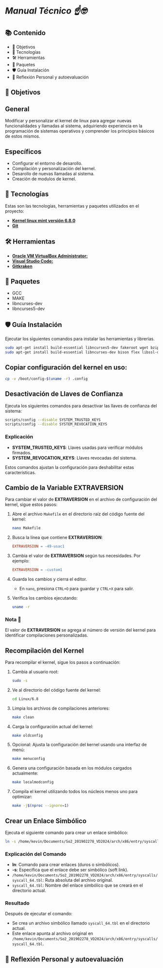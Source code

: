 # _Manual Técnico ☝️🤓_

## 📚 Contenido

- 🎯 Objetivos
- 📍 Tecnologías
- 🛠️ Herramientas
- 💼 Paquetes
- 🛡️ Guía Instalación
- 🤔 Reflexión Personal y autoevaluación
## 🎯 Objetivos

## General

Modificar y personalizar el kernel de linux para agregar nuevas funcionalidades y llamadas al sistema, adquiriendo experiencia en la programación de sistemas operativos y comprender los principios básicos de estos mismos.

## Específicos

- Configurar el entorno de desarollo.
- Compilación y personalización del kernel.
- Desarollo de nuevas llamadas al sistema.
- Creación de modulos de kernel.

## 📍 Tecnologías

Estas son las tecnologías, herramientas y paquetes utilizados en el proyecto:

- [**Kernel linux mint versión 6.8.0**](https://www.kernel.org/pub/linux/kernel/v6.x/linux-6.8.tar.xz)
- [**Git**](https://git-scm.com/downloads)

## 🛠️ Herramientas

- [**Oracle VM VirtualBox Administrator:**](https://www.virtualbox.org/wiki/Downloads)
- [**Visual Studio Code:**](https://code.visualstudio.com/download)
- [**Gitkraken**](https://www.gitkraken.com/)
## 💼 Paquetes
- GCC
- MAKE
- libncurses-dev
- libncurses5-dev
## 🛡️ Guía Instalación
Ejecutar los siguientes comandos para instalar las herramientas y librerías.
```bash
sudo apt-get install build-essential libncurses5-dev fakeroot wget bzip2 openssl
sudo apt-get install build-essential libncurses-dev bison flex libssl-dev libelf-dev
```
## Copiar configuración del kernel en uso:

```bash
cp -v /boot/config-$(uname -r) .config
```
## Desactivación de Llaves de Confianza

Ejecuta los siguientes comandos para desactivar las llaves de confianza del sistema:

```bash
scripts/config --disable SYSTEM_TRUSTED_KEYS
scripts/config --disable SYSTEM_REVOCATION_KEYS
```
### Explicación

- **SYSTEM_TRUSTED_KEYS**: Llaves usadas para verificar módulos firmados.
- **SYSTEM_REVOCATION_KEYS**: Llaves revocadas del sistema.

Estos comandos ajustan la configuración para deshabilitar estas características.

## Cambio de la Variable EXTRAVERSION

Para cambiar el valor de **EXTRAVERSION** en el archivo de configuración del kernel, sigue estos pasos:

1. Abre el archivo `Makefile` en el directorio raíz del código fuente del kernel:

   ```bash
   nano Makefile
   ```

2. Busca la línea que contiene **EXTRAVERSION**:

   ```Makefile
   EXTRAVERSION = -49-usac1
   ```

3. Cambia el valor de **EXTRAVERSION** según tus necesidades. Por ejemplo:

   ```Makefile
   EXTRAVERSION = -custom1
   ```

4. Guarda los cambios y cierra el editor.

   - En `nano`, presiona `CTRL+O` para guardar y `CTRL+X` para salir.
5. Verifica los cambios ejecutando:

   ```bash
   uname -r
   ```
### Nota 📝
El valor de **EXTRAVERSION** se agrega al número de versión del kernel para identificar compilaciones personalizadas.

## Recompilación del Kernel

Para recompilar el kernel, sigue los pasos a continuación:

1. Cambia al usuario root:

   ```bash
   sudo -s
   ```

2. Ve al directorio del código fuente del kernel:

   ```bash
   cd Linux/6.8
   ```

3. Limpia los archivos de compilaciones anteriores:

   ```bash
   make clean
   ```

4. Carga la configuración actual del kernel:

   ```bash
   make oldconfig
   ```

5. Opcional: Ajusta la configuración del kernel usando una interfaz de menú:

   ```bash
   make menuconfig
   ```

6. Genera una configuración basada en los módulos cargados actualmente:

   ```bash
   make localmodconfig
   ```

7. Compila el kernel utilizando todos los núcleos menos uno para optimizar:

   ```bash
   make -j$(nproc --ignore=1)
   ```

## Crear un Enlace Simbólico

Ejecuta el siguiente comando para crear un enlace simbólico:

```bash
ln -s /home/kevin/Documents/So2_201902278_VD2024/arch/x86/entry/syscalls/syscall_64.tbl syscall_64.tbl
```

### Explicación del Comando

- **ln**: Comando para crear enlaces (duros o simbólicos).
- **-s**: Especifica que el enlace debe ser simbólico (soft link).
- `/home/kevin/Documents/So2_201902278_VD2024/arch/x86/entry/syscalls/syscall_64.tbl`: Ruta absoluta del archivo original.
- `syscall_64.tbl`: Nombre del enlace simbólico que se creará en el directorio actual.

### Resultado

Después de ejecutar el comando:
- Se crea un archivo simbólico llamado `syscall_64.tbl` en el directorio actual.
- Este enlace apunta al archivo original en `/home/kevin/Documents/So2_201902278_VD2024/arch/x86/entry/syscalls/syscall_64.tbl`.


## 🤔 Reflexión Personal y autoevaluación
